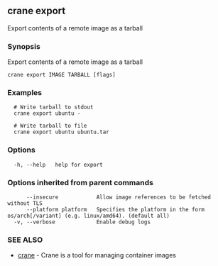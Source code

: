 ## crane export

Export contents of a remote image as a tarball

### Synopsis

Export contents of a remote image as a tarball

```
crane export IMAGE TARBALL [flags]
```

### Examples

```
  # Write tarball to stdout
  crane export ubuntu -

  # Write tarball to file
  crane export ubuntu ubuntu.tar
```

### Options

```
  -h, --help   help for export
```

### Options inherited from parent commands

```
      --insecure            Allow image references to be fetched without TLS
      --platform platform   Specifies the platform in the form os/arch[/variant] (e.g. linux/amd64). (default all)
  -v, --verbose             Enable debug logs
```

### SEE ALSO

* [crane](crane.md)	 - Crane is a tool for managing container images

